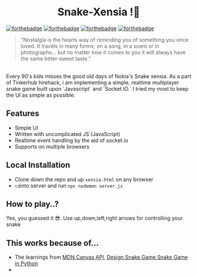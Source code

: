 <h1 align="center"> Snake-Xensia !🐍 </h1>

[![forthebadge](https://forthebadge.com/images/badges/made-with-javascript.svg)](https://forthebadge.com)
[![forthebadge](https://forthebadge.com/images/badges/uses-html.svg)](https://forthebadge.com)
[![forthebadge](https://forthebadge.com/images/badges/built-with-love.svg)](https://forthebadge.com)
[![forthebadge](https://forthebadge.com/images/badges/open-source.svg)](https://forthebadge.com)
<br>
> "Nostalgia is the hearts way of reminding you of something you once loved. It travels in many forms; on a song, in a scent or in photographs… but no matter how it comes to you it will always have the same bitter-sweet taste."
<br>
Every 90's kids misses the good old days of Nokia's Snake xensia. As a part of Tinkerhub hirehack, i am implementing a simple, realtime multiplayer snake game built upon `Javascript` and `Socket.IO.` I tried my most to keep the UI as simple as possible.

## Features

- Simple UI
- Written with uncomplicated JS (JavaScript)
- Realtime event handling by the aid of socket.io
- Supports on multiple browsers

## Local Installation

- Clone down the repo and up `xensia.html` on any browser
- `cd`into server and run `npx nodemon server.js`

## How to play..?

Yes, you guessed it 😎. Use up,down,left,right arrows for controlling your snake

## This works because of...

- The learnings from [MDN Canvas API](https://developer.mozilla.org/en-US/docs/Web/API/Canvas_API), [Design Snake Game](https://www.geeksforgeeks.org/design-snake-game/),[Snake Game in Python](https://www.edureka.co/blog/snake-game-with-pygame/)
-


